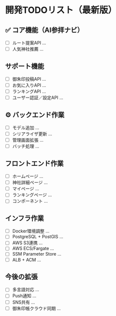 # 開発TODOリスト（最新版）

## ✅ コア機能（AI参拝ナビ）
- [ ] ルート提案API …
- [ ] 人気神社推薦 …

## サポート機能
- [ ] 御朱印投稿API …
- [ ] お気に入りAPI …
- [ ] ランキングAPI …
- [ ] ユーザー認証／設定API …

## ⚙️ バックエンド作業
- [ ] モデル追加 …
- [ ] シリアライザ更新 …
- [ ] 管理画面拡張 …
- [ ] バッチ処理 …

## フロントエンド作業
- [ ] ホームページ …
- [ ] 神社詳細ページ …
- [ ] マイページ …
- [ ] ランキングページ …
- [ ] コンポーネント …

## インフラ作業
- [ ] Docker環境調整 …
- [ ] PostgreSQL + PostGIS …
- [ ] AWS S3連携 …
- [ ] AWS ECS/Fargate …
- [ ] SSM Parameter Store …
- [ ] ALB + ACM …

## 今後の拡張
- [ ] 多言語対応 …
- [ ] Push通知 …
- [ ] SNS共有 …
- [ ] 御朱印帳クラウド同期 …

